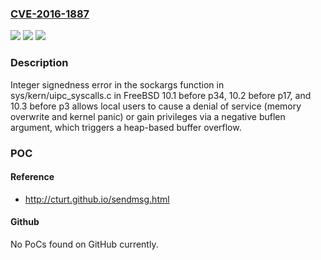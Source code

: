 ### [CVE-2016-1887](https://cve.mitre.org/cgi-bin/cvename.cgi?name=CVE-2016-1887)
![](https://img.shields.io/static/v1?label=Product&message=n%2Fa&color=blue)
![](https://img.shields.io/static/v1?label=Version&message=n%2Fa&color=blue)
![](https://img.shields.io/static/v1?label=Vulnerability&message=n%2Fa&color=brighgreen)

### Description

Integer signedness error in the sockargs function in sys/kern/uipc_syscalls.c in FreeBSD 10.1 before p34, 10.2 before p17, and 10.3 before p3 allows local users to cause a denial of service (memory overwrite and kernel panic) or gain privileges via a negative buflen argument, which triggers a heap-based buffer overflow.

### POC

#### Reference
- http://cturt.github.io/sendmsg.html

#### Github
No PoCs found on GitHub currently.

